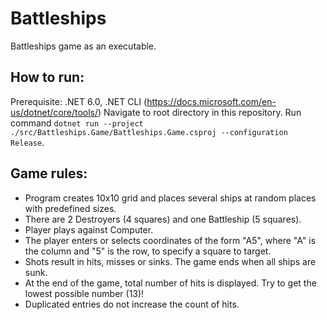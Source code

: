 # Battleships
Battleships game as an executable.

## How to run:
Prerequisite: .NET 6.0, .NET CLI (https://docs.microsoft.com/en-us/dotnet/core/tools/)
Navigate to root directory in this repository. Run command `dotnet run --project ./src/Battleships.Game/Battleships.Game.csproj --configuration Release`.

## Game rules:
- Program creates 10x10 grid and places several ships at random places with predefined sizes.
- There are 2 Destroyers (4 squares) and one Battleship (5 squares).
- Player plays against Computer.
- The player enters or selects coordinates of the form "A5", where "A" is the column and "5" is the row, to specify a square to target.
- Shots result in hits, misses or sinks. The game ends when all ships are sunk.
- At the end of the game, total number of hits is displayed. Try to get the lowest possible number (13)!
- Duplicated entries do not increase the count of hits.